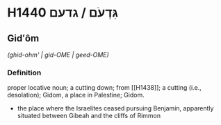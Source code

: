 # H1440 גִּדְעֹם / גדעם

## Gidʻôm

_(ghid-ohm' | ɡid-OME | ɡeed-OME)_

### Definition

proper locative noun; a cutting down; from [[H1438]]; a cutting (i.e., desolation); Gidom, a place in Palestine; Gidom.

- the place where the Israelites ceased pursuing Benjamin, apparently situated between Gibeah and the cliffs of Rimmon
